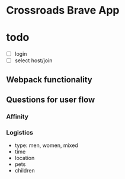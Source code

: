 # Crossroads Brave App

# todo
  - [ ] login
  - [ ] select host/join

## Webpack functionality

## Questions for user flow

### Affinity

### Logistics
  * type: men, women, mixed
  * time
  * location
  * pets
  * children